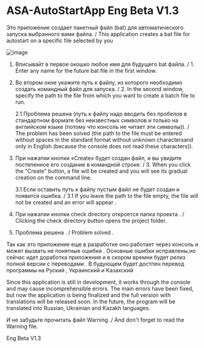 # ASA-AutoStartApp Eng Beta V1.3
Это приложение создает пакетный файл (bat) для автоматического запуска выбранного вами файла. / This application creates a bat file for autostart on a specific file selected by you

![image](https://github.com/user-attachments/assets/e8e258b3-ef66-46e0-835a-3f2d2191aa97)




1. Вписывайт в первое окошко любое имя для будущего bat файла. /  1. Enter any name for the future bat file in the first window.

2. Во втором окне укажите путь к файлу, из которого необходимо создать командный файл для запуска. / 2. In the second window, specify the path to the file from which you want to create a batch file to run.

    2.1 Проблема решена (путь к файлу надо вводить без пробелов в стандартном формате без неизвестных 
    символов и только на английском языке (потому что консоль не читает эти символы)).  /  The problem has been           solved (the path to the file must be entered without spaces in 
    the standard format without unknown charactersand only in English (because the console does not read these            characters)).

3. При нажатии кнопки «Create» будет создан файл, и вы увидите постепенное его создание в командной строке. / 3. When you click the "Create" button, a file will be created and you will see its gradual creation on the command line.

   3.1 Если оставить путь к файлу пустым файл не будет создан и появится ошибка.  / 3.1 If you leave the path to the file empty, the file will not be created and an error will appear .

4. При нажатии кнопки check directory откроется папка проекта . / Clicking the check directory button opens the project folder.

5. Проблема решена . / Problem solved .


Так как это приложение еще в разработке оно работает через консоль и может вызвать не понятные ошибки .
Основные ошибки исправлены,но сейчас идет доработка приложения и в скором времни будет релиз полной версии с переводами .
В будующем будет достпен перевод программы на Руский , Украинский и Казахский 

Since this application is still in development, it works through the console and may cause incomprehensible errors.
The main errors have been fixed, but now the application is being finalized and the full version with translations will be released soon.
In the future, the program will be translated into Russian, Ukrainian and Kazakh languages.

И не забудьте прочитать файл Warning ./ And don't forget to read the Warning file.

Eng Beta V1.3
